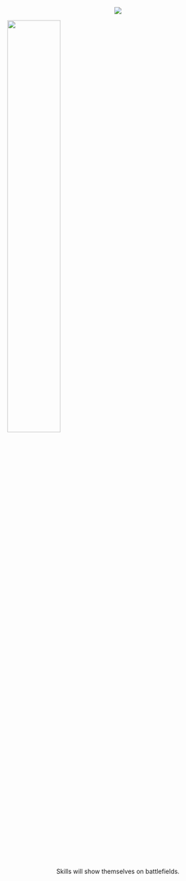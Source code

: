 <p align="center">
 <img src="https://www.codewars.com/users/hamideini74/badges/large">
</p>
           

<img width="49%" src="https://github-readme-stats.vercel.app/api?username=hamideini74&show_icons=true&theme=vue&count_private=true&include_all_commits=true"> 

<p align="center">
 Skills will show themselves on battlefields.
</p>
